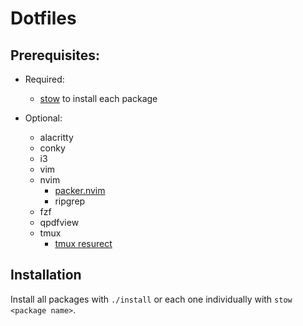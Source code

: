 # Dotfiles

## Prerequisites:

- Required:
    - [stow](https://www.gnu.org/software/stow/) to install each package

- Optional:
    - alacritty
    - conky
    - i3
    - vim
    - nvim
        - [packer.nvim](https://github.com/wbthomason/packer.nvim)
        - ripgrep
    - fzf
    - qpdfview
    - tmux
        - [tmux resurect](https://github.com/tmux-plugins/tmux-resurrect)

## Installation

Install all packages with `./install` or each one individually with
`stow <package name>`.
